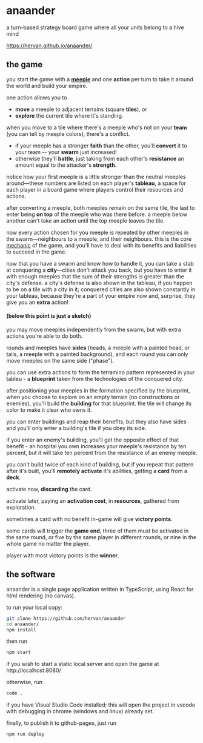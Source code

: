 # anaander
a turn-based strategy board game where all your units belong to a hive mind

https://hervan.github.io/anaander/

## the game

you start the game with a **[meeple](https://en.wiktionary.org/wiki/meeple)** and one **action** per turn to take it around the world and build your empire.

one action allows you to
- **move** a meeple to adjacent terrains (square **tiles**), or
- **explore** the current tile where it's standing.

when you move to a tile where there's a meeple who's not on your **team** (you can tell by meeple colors), there's a conflict.
- if your meeple has a stronger **faith** than the other, you'll **convert** it to your team -- your **swarm** just increased!
- otherwise they'll **battle**, just taking from each other's **resistance** an amount equal to the attacker's **strength**.

notice how your first meeple is a little stronger than the neutral meeples around&mdash;these numbers are listed on each player's **tableau**, a space for each player in a board game where players control their resources and actions.

after converting a meeple, both meeples remain on the same tile, the last to enter being **on top** of the meeple who was there before. a meeple below another can't take an action until the top meeple leaves the tile.

now every action chosen for you meeple is repeated by other meeples in the swarm&mdash;neighbours to a meeple, and their neighbours. this is the core [mechanic](https://en.wikipedia.org/wiki/Game_mechanics) of the game, and you'll have to deal with its benefits and liabilities to succeed in the game.

now that you have a swarm and know how to handle it, you can take a stab at conquering a **city**&mdash;cities don't attack you back, but you have to enter it with enough meeples that the sum of their strengths is greater than the city's defense. a city's defense is also shown in the tableau, if you happen to be on a tile with a city in it; conquered cities are also shown constantly in your tableau, because they're a part of your empire now and, surprise, they give you an **extra** action!

#### (below this point is just a sketch) ####

you may move meeples independently from the swarm, but with extra actions you're able to do both.

rounds and meeples have **sides** (heads, a meeple with a painted head, or tails, a meeple with a painted background), and each round you can only move meeples on the same side ("phase").

you can use extra actions to form the tetramino pattern represented in your tableu - a **blueprint** taken from the technologies of the conquered city.

after positioning your meeples in the formation specified by the blueprint, when you choose to explore on an empty terrain (no constructions or enemies), you'll build the **building** for that blueprint. the tile will change its color to make it clear who owns it.

you can enter buildings and reap their benefits, but they also have sides and you'll only enter a building's tile if you obey its side.

if you enter an enemy's building, you'll get the opposite effect of that benefit - an hospital you own increases your meeple's resistance by ten percent, but it will take ten percent from the resistance of an enemy meeple.

you can't build twice of each kind of building, but if you repeat that pattern after it's built, you'll **remotely activate** it's abilities, getting a **card** from a **deck**.

activate now, **discarding** the card.

activate later, paying an **activation cost**, in **resources**, gathered from exploration.

sometimes a card with no benefit in-game will give **victory points**.

some cards will trigger the **game end**, three of them must be activated in the same round, or five by the same player in different rounds, or nine in the whole game no matter the player.

player with most victory points is the **winner**.

## the software ##

anaander is a single page application written in TypeScript, using React for html rendering (no canvas).

to run your local copy:
```bash
git clone https://github.com/hervan/anaander
cd anaander/
npm install
```
then run
```bash
npm start
```
if you wish to start a static local server and open the game at http://localhost:8080/

otherwise, run
```bash
code .
```
if you have Visual Studio Code installed; this will open the project in vscode with debugging in chrome (windows and linux) already set.

finally, to publish it to github-pages, just run
```bash
npm run deploy
```
